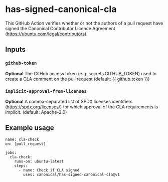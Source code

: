 # has-signed-canonical-cla

This GitHub Action verifies whether or not the authors of a pull request have signed the Canonical Contributor Licence Agreement (https://ubuntu.com/legal/contributors).

## Inputs

### `github-token`

**Optional** The GitHub access token (e.g. secrets.GITHUB_TOKEN) used to create a CLA comment on the pull request (default: {{ github.token }})

### `implicit-approval-from-licenses`

**Optional** A comma-separated list of SPDX licenses identifiers (https://spdx.org/licenses/) for which approval of the CLA requirements is implicit. (default: Apache-2.0)

## Example usage

```
name: cla-check
on: [pull_request]

jobs:
  cla-check:
    runs-on: ubuntu-latest
    steps:
      - name: Check if CLA signed
        uses: canonical/has-signed-canonical-cla@v1
```
